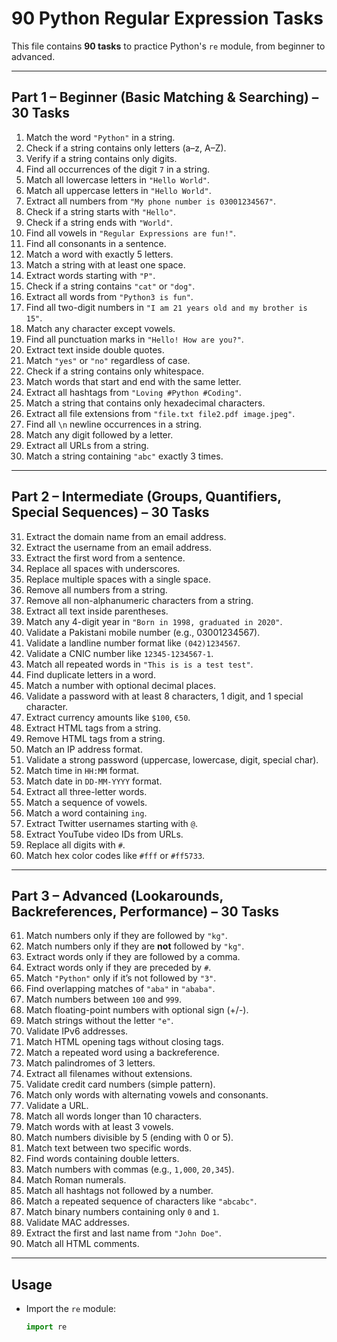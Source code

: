 # 90 Python Regular Expression Tasks

This file contains **90 tasks** to practice Python's `re` module, from beginner to advanced.

---

## Part 1 – Beginner (Basic Matching & Searching) – 30 Tasks

1. Match the word `"Python"` in a string.
2. Check if a string contains only letters (a–z, A–Z).
3. Verify if a string contains only digits.
4. Find all occurrences of the digit `7` in a string.
5. Match all lowercase letters in `"Hello World"`.
6. Match all uppercase letters in `"Hello World"`.
7. Extract all numbers from `"My phone number is 03001234567"`.
8. Check if a string starts with `"Hello"`.
9. Check if a string ends with `"World"`.
10. Find all vowels in `"Regular Expressions are fun!"`.
11. Find all consonants in a sentence.
12. Match a word with exactly 5 letters.
13. Match a string with at least one space.
14. Extract words starting with `"P"`.
15. Check if a string contains `"cat"` or `"dog"`.
16. Extract all words from `"Python3 is fun"`.
17. Find all two-digit numbers in `"I am 21 years old and my brother is 15"`.
18. Match any character except vowels.
19. Find all punctuation marks in `"Hello! How are you?"`.
20. Extract text inside double quotes.
21. Match `"yes"` or `"no"` regardless of case.
22. Check if a string contains only whitespace.
23. Match words that start and end with the same letter.
24. Extract all hashtags from `"Loving #Python #Coding"`.
25. Match a string that contains only hexadecimal characters.
26. Extract all file extensions from `"file.txt file2.pdf image.jpeg"`.
27. Find all `\n` newline occurrences in a string.
28. Match any digit followed by a letter.
29. Extract all URLs from a string.
30. Match a string containing `"abc"` exactly 3 times.

---

## Part 2 – Intermediate (Groups, Quantifiers, Special Sequences) – 30 Tasks

31. Extract the domain name from an email address.
32. Extract the username from an email address.
33. Extract the first word from a sentence.
34. Replace all spaces with underscores.
35. Replace multiple spaces with a single space.
36. Remove all numbers from a string.
37. Remove all non-alphanumeric characters from a string.
38. Extract all text inside parentheses.
39. Match any 4-digit year in `"Born in 1998, graduated in 2020"`.
40. Validate a Pakistani mobile number (e.g., 03001234567).
41. Validate a landline number format like `(042)1234567`.
42. Validate a CNIC number like `12345-1234567-1`.
43. Match all repeated words in `"This is is a test test"`.
44. Find duplicate letters in a word.
45. Match a number with optional decimal places.
46. Validate a password with at least 8 characters, 1 digit, and 1 special character.
47. Extract currency amounts like `$100`, `€50`.
48. Extract HTML tags from a string.
49. Remove HTML tags from a string.
50. Match an IP address format.
51. Validate a strong password (uppercase, lowercase, digit, special char).
52. Match time in `HH:MM` format.
53. Match date in `DD-MM-YYYY` format.
54. Extract all three-letter words.
55. Match a sequence of vowels.
56. Match a word containing `ing`.
57. Extract Twitter usernames starting with `@`.
58. Extract YouTube video IDs from URLs.
59. Replace all digits with `#`.
60. Match hex color codes like `#fff` or `#ff5733`.

---

## Part 3 – Advanced (Lookarounds, Backreferences, Performance) – 30 Tasks

61. Match numbers only if they are followed by `"kg"`.
62. Match numbers only if they are **not** followed by `"kg"`.
63. Extract words only if they are followed by a comma.
64. Extract words only if they are preceded by `#`.
65. Match `"Python"` only if it’s not followed by `"3"`.
66. Find overlapping matches of `"aba"` in `"ababa"`.
67. Match numbers between `100` and `999`.
68. Match floating-point numbers with optional sign (+/-).
69. Match strings without the letter `"e"`.
70. Validate IPv6 addresses.
71. Match HTML opening tags without closing tags.
72. Match a repeated word using a backreference.
73. Match palindromes of 3 letters.
74. Extract all filenames without extensions.
75. Validate credit card numbers (simple pattern).
76. Match only words with alternating vowels and consonants.
77. Validate a URL.
78. Match all words longer than 10 characters.
79. Match words with at least 3 vowels.
80. Match numbers divisible by 5 (ending with 0 or 5).
81. Match text between two specific words.
82. Find words containing double letters.
83. Match numbers with commas (e.g., `1,000`, `20,345`).
84. Match Roman numerals.
85. Match all hashtags not followed by a number.
86. Match a repeated sequence of characters like `"abcabc"`.
87. Match binary numbers containing only `0` and `1`.
88. Validate MAC addresses.
89. Extract the first and last name from `"John Doe"`.
90. Match all HTML comments.

---

## Usage

- Import the `re` module:  
  ```python
  import re
